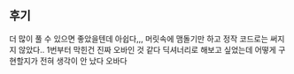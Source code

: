 ## 후기
더 많이 풀 수 있으면 좋았을텐데 아쉽다,,, 머릿속에 맴돌기만 하고 정작 코드로는 써지지 않았다.. 1번부터 막힌건 진짜 오바인 것 같다 딕셔너리로 해보고 싶었는데 어떻게 구현할지가 전혀 생각이 안 났다 오바다